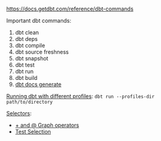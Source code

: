 https://docs.getdbt.com/reference/dbt-commands

Important dbt commands:

1) dbt clean
2) dbt deps
3) dbt compile
4) dbt source freshness
5) dbt snapshot
6) dbt test
7) dbt run
8) dbt build
9) [dbt docs generate](https://docs.getdbt.com/reference/commands/cmd-docs)


[Running dbt with different profiles](https://docs.getdbt.com/docs/core/connect-data-platform/connection-profiles): `dbt run --profiles-dir path/to/directory`

[Selectors](https://docs.getdbt.com/reference/node-selection/syntax):

* [+ and @ Graph operators](https://docs.getdbt.com/reference/node-selection/graph-operators)
* [Test Selection](https://docs.getdbt.com/reference/node-selection/test-selection-examples#indirect-selection)
